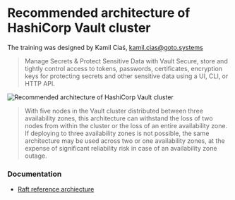 # Recommended architecture of HashiCorp Vault cluster
The training was designed by Kamil Ciaś, kamil.cias@goto.systems

> Manage Secrets & Protect Sensitive Data with Vault Secure, store and tightly control access to tokens, passwords, certificates, encryption keys for protecting secrets and other sensitive data using a UI, CLI, or HTTP API.



![Recommended architecture of HashiCorp Vault cluster](https://content.hashicorp.com/api/assets?product=tutorials&version=main&asset=public%2Fimg%2Fvault%2Fvault-integrated-storage-reference-architecture.svg)

> With five nodes in the Vault cluster distributed between three availability zones, this architecture can withstand the loss of two nodes from within the cluster or the loss of an entire availability zone. If deploying to three availability zones is not possible, the same architecture may be used across two or one availability zones, at the expense of significant reliability risk in case of an availability zone outage.

### Documentation
* [Raft reference archiecture](https://developer.hashicorp.com/vault/tutorials/day-one-raft/raft-reference-architecture)
